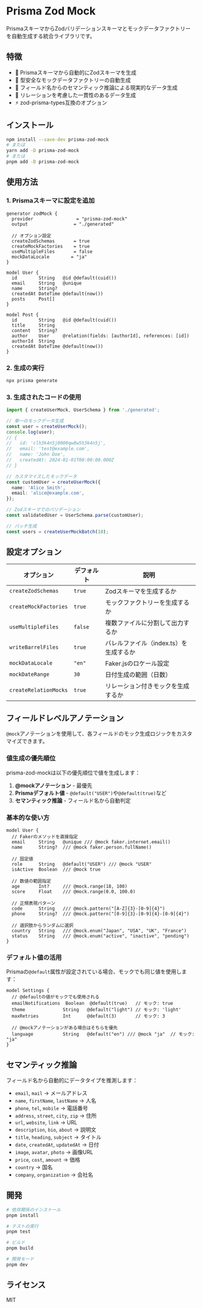 # Prisma Zod Mock

PrismaスキーマからZodバリデーションスキーマとモックデータファクトリーを自動生成する統合ライブラリです。

## 特徴

- 🚀 Prismaスキーマから自動的にZodスキーマを生成
- 🎯 型安全なモックデータファクトリーの自動生成
- 🧠 フィールド名からのセマンティック推論による現実的なデータ生成
- 🔗 リレーションを考慮した一貫性のあるデータ生成
- ⚡ zod-prisma-types互換のオプション

## インストール

```bash
npm install --save-dev prisma-zod-mock
# または
yarn add -D prisma-zod-mock
# または
pnpm add -D prisma-zod-mock
```

## 使用方法

### 1. Prismaスキーマに設定を追加

```prisma
generator zodMock {
  provider                = "prisma-zod-mock"
  output                 = "./generated"

  // オプション設定
  createZodSchemas       = true
  createMockFactories    = true
  useMultipleFiles       = false
  mockDataLocale        = "ja"
}

model User {
  id        String   @id @default(cuid())
  email     String   @unique
  name      String?
  createdAt DateTime @default(now())
  posts     Post[]
}

model Post {
  id        String   @id @default(cuid())
  title     String
  content   String?
  author    User     @relation(fields: [authorId], references: [id])
  authorId  String
  createdAt DateTime @default(now())
}
```

### 2. 生成の実行

```bash
npx prisma generate
```

### 3. 生成されたコードの使用

```typescript
import { createUserMock, UserSchema } from './generated';

// 単一のモックデータ生成
const user = createUserMock();
console.log(user);
// {
//   id: 'clh3k4n5j0000qw8w5h3k4n5j',
//   email: 'test@example.com',
//   name: 'John Doe',
//   createdAt: 2024-01-01T00:00:00.000Z
// }

// カスタマイズしたモックデータ
const customUser = createUserMock({
  name: 'Alice Smith',
  email: 'alice@example.com',
});

// Zodスキーマでのバリデーション
const validatedUser = UserSchema.parse(customUser);

// バッチ生成
const users = createUserMockBatch(10);
```

## 設定オプション

| オプション            | デフォルト | 説明                                   |
| --------------------- | ---------- | -------------------------------------- |
| `createZodSchemas`    | `true`     | Zodスキーマを生成するか                |
| `createMockFactories` | `true`     | モックファクトリーを生成するか         |
| `useMultipleFiles`    | `false`    | 複数ファイルに分割して出力するか       |
| `writeBarrelFiles`    | `true`     | バレルファイル（index.ts）を生成するか |
| `mockDataLocale`      | `"en"`     | Faker.jsのロケール設定                 |
| `mockDateRange`       | `30`       | 日付生成の範囲（日数）                 |
| `createRelationMocks` | `true`     | リレーション付きモックを生成するか     |

## フィールドレベルアノテーション

`@mock`アノテーションを使用して、各フィールドのモック生成ロジックをカスタマイズできます。

### 値生成の優先順位

prisma-zod-mockは以下の優先順位で値を生成します：

1. **@mockアノテーション** - 最優先
2. **Prismaデフォルト値** - `@default("USER")`や`@default(true)`など
3. **セマンティック推論** - フィールド名から自動判定

### 基本的な使い方

```prisma
model User {
  // Fakerのメソッドを直接指定
  email     String   @unique /// @mock faker.internet.email()
  name      String?  /// @mock faker.person.fullName()
  
  // 固定値
  role      String   @default("USER") /// @mock "USER"
  isActive  Boolean  /// @mock true
  
  // 数値の範囲指定
  age       Int?     /// @mock.range(18, 100)
  score     Float    /// @mock.range(0.0, 100.0)
  
  // 正規表現パターン
  code      String   /// @mock.pattern("[A-Z]{3}-[0-9]{4}")
  phone     String?  /// @mock.pattern("[0-9]{3}-[0-9]{4}-[0-9]{4}")
  
  // 選択肢からランダムに選択
  country   String   /// @mock.enum("Japan", "USA", "UK", "France")
  status    String   /// @mock.enum("active", "inactive", "pending")
}
```

### デフォルト値の活用

Prismaの`@default`属性が設定されている場合、モックでも同じ値を使用します：

```prisma
model Settings {
  // @defaultの値がモックでも使用される
  emailNotifications  Boolean  @default(true)   // モック: true
  theme              String   @default("light") // モック: 'light'
  maxRetries         Int      @default(3)       // モック: 3
  
  // @mockアノテーションがある場合はそちらを優先
  language           String   @default("en") /// @mock "ja"  // モック: "ja"
}
```

## セマンティック推論

フィールド名から自動的にデータタイプを推測します：

- `email`, `mail` → メールアドレス
- `name`, `firstName`, `lastName` → 人名
- `phone`, `tel`, `mobile` → 電話番号
- `address`, `street`, `city`, `zip` → 住所
- `url`, `website`, `link` → URL
- `description`, `bio`, `about` → 説明文
- `title`, `heading`, `subject` → タイトル
- `date`, `createdAt`, `updatedAt` → 日付
- `image`, `avatar`, `photo` → 画像URL
- `price`, `cost`, `amount` → 価格
- `country` → 国名
- `company`, `organization` → 会社名

## 開発

```bash
# 依存関係のインストール
pnpm install

# テストの実行
pnpm test

# ビルド
pnpm build

# 開発モード
pnpm dev
```

## ライセンス

MIT

